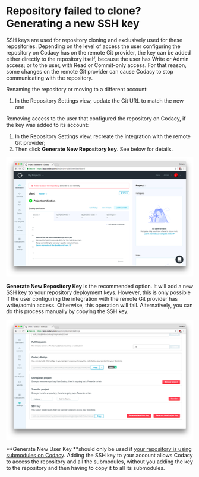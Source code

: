 # Repository failed to clone? Generating a new SSH key

SSH keys are used for repository cloning and exclusively used for these repositories. Depending on the level of access the user configuring the repository on Codacy has on the remote Git provider, the key can be added either directly to the repository itself, because the user has Write or Admin access; or to the user, with Read or Commit-only access.
For that reason, some changes on the remote Git provider can cause Codacy to stop communicating with the repository.

Renaming the repository or moving to a different account:

1.  In the Repository Settings view, update the Git URL to match the new one

Removing access to the user that configured the repository on Codacy, if the key was added to its account:

1.  In the Repository Settings view, recreate the integration with the remote Git provider;
2.  Then click **Generate New Repository key**. See below for details.

![](/images/Screen_Shot_2018-07-08_at_19.58.46.png)

**Generate New Repository Key** is the recommended option. It will add a new SSH key to your repository deployment keys. However, this is only possible if the user configuring the integration with the remote Git provider has write/admin access. Otherwise, this operation will fail.
Alternatively, you can do this process manually by copying the SSH key.

![](/images/Screen_Shot_2018-07-08_at_19.59.04.png)

**Generate New User Key **should only be used if [your repository is using submodules on Codacy](/hc/en-us/articles/360005239394-Submodules-how-to-enable-them-).
Adding the SSH key to your account allows Codacy to access the repository and all the submodules, without you adding the key to the repository and then having to copy it to all its submodules.

